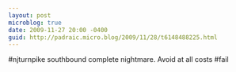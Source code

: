 ```yaml
---
layout: post
microblog: true
date: 2009-11-27 20:00 -0400
guid: http://padraic.micro.blog/2009/11/28/t6148488225.html
---
```

#njturnpike southbound complete nightmare. Avoid at all costs #fail
